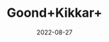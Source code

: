 ---
title: 'Goond+Kikkar+'
date: '2022-08-27' 
metatag: '' 
inventory: '0' 
draft: false 
# meta description 
shortDescripton: ''
description: 'Herb'
longdescription: ''
featured: True
# product Price
price: '50.0'
# Product Short Description
shortDescription: ''
productID: 'FE8CFABA-3226-ED11-9968-005056B3A416'
type: 'products'
category: 'Herb' 
thumnailproduct: 'https://aminsaddiquidawakhana.eralive.net/images/products/FE8CFABA-3226-ED11-9968-005056B3A4161.png' 
images:
  - image: 'images/products/FE8CFABA-3226-ED11-9968-005056B3A4161.png'  
Variants:
---